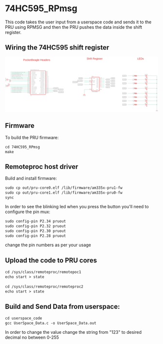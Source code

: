 # 74HC595_RPmsg
This code  takes the user input from a userspace code and sends it to the PRU
using RPMSG and then the PRU pushes the data inside the shift register. 

## Wiring the 74HC595 shift register

![Diagram](image/WiringDiagram.png)
## Firmware
To build the PRU firmware:

	cd 74HC595_RPmsg
	make

## Remoteproc host driver

Build and install firmware:

	sudo cp out/pru-core0.elf /lib/firmware/am335x-pru1-fw
	sudo cp out/pru-core1.elf /lib/firmware/am335x-pru0-fw
	sync

In order to see the blinking led when you press the button you'll need to configure the pin mux:

	sudo config-pin P2.34 pruout
	sudo config-pin P2.32 pruout
	sudo config-pin P2.30 pruout
	sudo config-pin P2.28 pruout

change the pin numbers as per your usage

## Upload the code to PRU cores
	
	cd /sys/class/remoteproc/remotepoc1
	echo start > state
	
	cd /sys/class/remoteproc/remoteproc2
	echo start > state

## Build and Send Data from userspace:
	cd userspace_code
	gcc UserSpace_Data.c -o UserSpace_Data.out

In order to change the value change the string  from "123" to desired decimal no between 0-255
